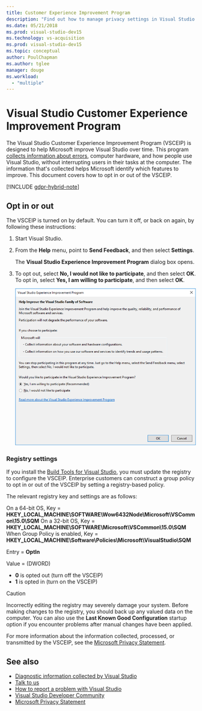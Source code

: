 ```yaml
---
title: Customer Experience Improvement Program
description: "Find out how to manage privacy settings in Visual Studio."
ms.date: 05/21/2018
ms.prod: visual-studio-dev15
ms.technology: vs-acquisition
ms.prod: visual-studio-dev15
ms.topic: conceptual
author: PoulChapman
ms.author: tglee
manager: douge
ms.workload:
  - "multiple"
---
```

# Visual Studio Customer Experience Improvement Program

The Visual Studio Customer Experience Improvement Program (VSCEIP) is designed to help Microsoft improve Visual Studio over time. This program [collects information about errors](../ide/diagnostic-data-collection.md), computer hardware, and how people use Visual Studio, without interrupting users in their tasks at the computer. The information that's collected helps Microsoft identify which features to improve. This document covers how to opt in or out of the VSCEIP.

[!INCLUDE [gdpr-hybrid-note](../misc/includes/gdpr-hybrid-note.md)]

## Opt in or out

The VSCEIP is turned on by default. You can turn it off, or back on again, by following these instructions:

1. Start Visual Studio.

1. From the **Help** menu, point to **Send Feedback**, and then select **Settings**.

   The **Visual Studio Experience Improvement Program** dialog box opens.

1. To opt out, select **No, I would not like to participate**, and then select **OK**.
   To opt in, select **Yes, I am willing to participate**, and then select **OK**.

   ![Visual Studio Experience Improvement Program dialog](media/experience-improvement-program.png)

### Registry settings

If you install the [Build Tools for Visual Studio](https://visualstudio.microsoft.com/downloads/#build-tools-for-visual-studio-2017), you must update the registry to configure the VSCEIP. Enterprise customers can construct a group policy to opt in or out of the VSCEIP by setting a registry-based policy.

The relevant registry key and settings are as follows:

On a 64-bit OS, Key = **HKEY_LOCAL_MACHINE\SOFTWARE\Wow6432Node\Microsoft\VSCommon\15.0\SQM**
On a 32-bit OS, Key = **HKEY_LOCAL_MACHINE\SOFTWARE\Microsoft\VSCommon\15.0\SQM**
When Group Policy is enabled, Key = **HKEY_LOCAL_MACHINE\Software\Policies\Microsoft\VisualStudio\SQM**

Entry = **OptIn**

Value = (DWORD)
- **0** is opted out (turn off the VSCEIP)
- **1** is opted in (turn on the VSCEIP)

> [!CAUTION]
> Incorrectly editing the registry may severely damage your system. Before making changes to the registry, you should back up any valued data on the computer. You can also use the **Last Known Good Configuration** startup option if you encounter problems after manual changes have been applied.

For more information about the information collected, processed, or transmitted by the VSCEIP, see the [Microsoft Privacy Statement](https://privacy.microsoft.com/privacystatement).

## See also

* [Diagnostic information collected by Visual Studio](diagnostic-data-collection.md)
* [Talk to us](../ide/talk-to-us.md)
* [How to report a problem with Visual Studio](../ide/how-to-report-a-problem-with-visual-studio-2017.md)
* [Visual Studio Developer Community](https://developercommunity.visualstudio.com/)
* [Microsoft Privacy Statement](https://privacy.microsoft.com/privacystatement)

